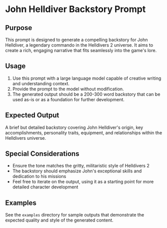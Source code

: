 # John Helldiver Backstory Prompt

## Purpose
This prompt is designed to generate a compelling backstory for John Helldiver, a legendary commando in the Helldivers 2 universe. It aims to create a rich, engaging narrative that fits seamlessly into the game's lore.

## Usage
1. Use this prompt with a large language model capable of creative writing and understanding context.
2. Provide the prompt to the model without modification.
3. The generated output should be a 200-300 word backstory that can be used as-is or as a foundation for further development.

## Expected Output
A brief but detailed backstory covering John Helldiver's origin, key accomplishments, personality traits, equipment, and relationships within the Helldivers universe.

## Special Considerations
- Ensure the tone matches the gritty, militaristic style of Helldivers 2
- The backstory should emphasize John's exceptional skills and dedication to his missions
- Feel free to iterate on the output, using it as a starting point for more detailed character development

## Examples
See the `examples` directory for sample outputs that demonstrate the expected quality and style of the generated content.
